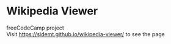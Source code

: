 # Wikipedia Viewer
freeCodeCamp project  
Visit https://sidemt.github.io/wikipedia-viewer/ to see the page
